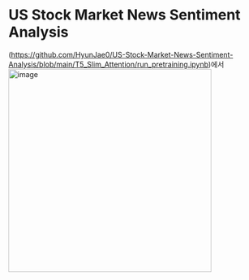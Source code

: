 # US Stock Market News Sentiment Analysis

(https://github.com/HyunJae0/US-Stock-Market-News-Sentiment-Analysis/blob/main/T5_Slim_Attention/run_pretraining.ipynb)에서 
<img width="400" height="400" alt="image" src="https://github.com/user-attachments/assets/f687b12f-bc84-4f97-b48f-7d3bc90a1b3a" />
